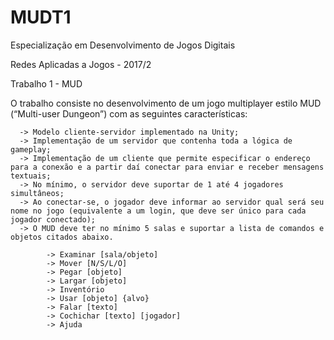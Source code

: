 # MUDT1

Especialização em Desenvolvimento de Jogos Digitais

Redes Aplicadas a Jogos - 2017/2

Trabalho 1 - MUD

O trabalho consiste no desenvolvimento de um jogo multiplayer estilo MUD (“Multi-user Dungeon”) com as seguintes características:

      -> Modelo cliente-servidor implementado na Unity;
      -> Implementação de um servidor que contenha toda a lógica de gameplay;
      -> Implementação de um cliente que permite especificar o endereço para a conexão e a partir daí conectar para enviar e receber mensagens textuais;
      -> No mínimo, o servidor deve suportar de 1 até 4 jogadores simultâneos;
      -> Ao conectar-se, o jogador deve informar ao servidor qual será seu nome no jogo (equivalente a um login, que deve ser único para cada jogador conectado);
      -> O MUD deve ter no mínimo 5 salas e suportar a lista de comandos e objetos citados abaixo.

            -> Examinar [sala/objeto]     
            -> Mover [N/S/L/O]
            -> Pegar [objeto]
            -> Largar [objeto]
            -> Inventório
            -> Usar [objeto] {alvo}
            -> Falar [texto]
            -> Cochichar [texto] [jogador]
            -> Ajuda
